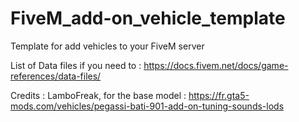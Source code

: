 # FiveM_add-on_vehicle_template
Template for add vehicles to your FiveM server

List of Data files if you need to : https://docs.fivem.net/docs/game-references/data-files/

Credits : 
LamboFreak, for the base model : https://fr.gta5-mods.com/vehicles/pegassi-bati-901-add-on-tuning-sounds-lods
